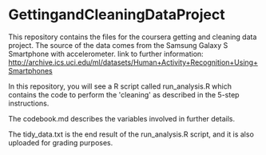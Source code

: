GettingandCleaningDataProject
=============================
This repository contains the files for the coursera getting and cleaning data project.
The source of the data comes from the Samsung Galaxy S Smartphone with accelerometer.
link to further information: http://archive.ics.uci.edu/ml/datasets/Human+Activity+Recognition+Using+Smartphones 

In this repository, you will see a R script called run_analysis.R which contains the code to perform the 'cleaning' as described in the 5-step instructions.

The codebook.md describes the variables involved in further details.

The tidy_data.txt is the end result of the run_analysis.R script, and it is also uploaded for grading purposes.
